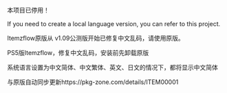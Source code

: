 本项目已停用！

If you need to create a local language version, you can refer to this project.

Itemzflow原版从 v1.09公测版开始已修复中文乱码，请使用原版。

PS5版Itemzflow，修复中文乱码，安装前先卸载原版

系统语言设置为中文简体、中文繁体、英文、日文的情况下，都将显示中文简体

与原版自动同步更新https://pkg-zone.com/details/ITEM00001

